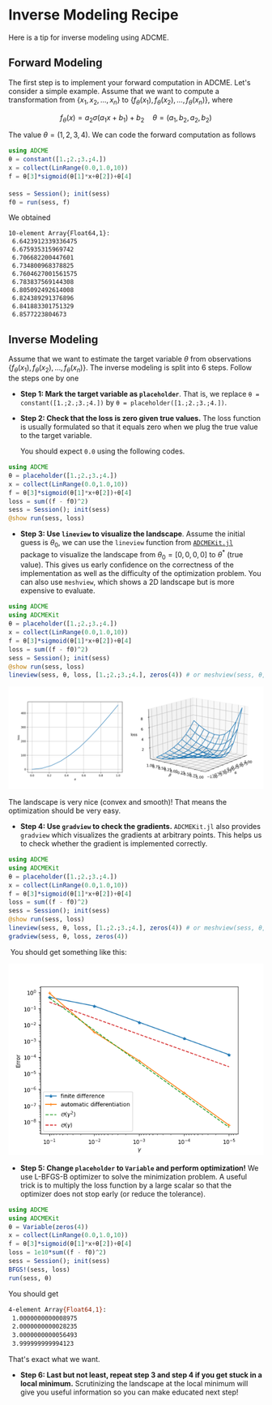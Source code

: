 # Inverse Modeling Recipe

Here is a tip for inverse modeling using ADCME. 

## Forward Modeling

The first step is to implement your forward computation in ADCME. Let's consider a simple example. Assume that we want to compute a transformation from $\{x_1,x_2, \ldots, x_n\}$ to $\{f_\theta(x_1), f_\theta(x_2), \ldots, f_\theta(x_n)\}$, where 

$$f_\theta(x) = a_2\sigma(a_1x+b_1)+b_2\quad \theta=(a_1,b_2,a_2,b_2)$$

The value $\theta=(1,2,3,4)$. We can code the forward computation as follows

```julia
using ADCME
θ = constant([1.;2.;3.;4.])
x = collect(LinRange(0.0,1.0,10))
f = θ[3]*sigmoid(θ[1]*x+θ[2])+θ[4]

sess = Session(); init(sess)
f0 = run(sess, f)
```
We obtained

```text
10-element Array{Float64,1}:
 6.6423912339336475
 6.675935315969742
 6.706682200447601
 6.734800968378825
 6.7604627001561575
 6.783837569144308
 6.805092492614008
 6.824389291376896
 6.841883301751329
 6.8577223804673
```

## Inverse Modeling

Assume that we want to estimate the target variable $\theta$ from observations $\{f_\theta(x_1), f_\theta(x_2), \ldots, f_\theta(x_n)\}$. The inverse modeling is split into 6 steps. Follow the steps one by one

* **Step 1: Mark the target variable as `placeholder`**. That is, we replace `θ = constant([1.;2.;3.;4.])` by `θ = placeholder([1.;2.;3.;4.])`.

* **Step 2: Check that the loss is zero given true values.** The loss function is usually formulated so that it equals zero when we plug the true value to the target variable. 

  You should expect `0.0` using the following codes. 

```julia
using ADCME
θ = placeholder([1.;2.;3.;4.])
x = collect(LinRange(0.0,1.0,10))
f = θ[3]*sigmoid(θ[1]*x+θ[2])+θ[4]
loss = sum((f - f0)^2)
sess = Session(); init(sess)
@show run(sess, loss)
```

* **Step 3: Use `lineview` to visualize the landscape**. Assume the initial guess is $\theta_0$, we can use the `lineview` function from [`ADCMEKit.jl`](https://github.com/kailaix/ADCMEKit.jl) package to visualize the landscape from $\theta_0=[0,0,0,0]$ to $\theta^*$ (true value). This gives us  early confidence  on the correctness of the implementation as well as the difficulty of the optimization problem. You can also use `meshview`, which shows a 2D landscape but is more expensive to evaluate. 

```julia
using ADCME
using ADCMEKit
θ = placeholder([1.;2.;3.;4.])
x = collect(LinRange(0.0,1.0,10))
f = θ[3]*sigmoid(θ[1]*x+θ[2])+θ[4]
loss = sum((f - f0)^2)
sess = Session(); init(sess)
@show run(sess, loss)
lineview(sess, θ, loss, [1.;2.;3.;4.], zeros(4)) # or meshview(sess, θ, loss, [1.;2.;3.;4.])
```

![image-20200227233902747](./assets/landscape.png)

The landscape is very nice (convex and smooth)! That means the optimization should be very easy. 

* **Step 4: Use `gradview` to check the gradients.** `ADCMEKit.jl` also provides `gradview` which visualizes the gradients at arbitrary points. This helps us to check whether the gradient is implemented correctly. 

```julia
using ADCME
using ADCMEKit
θ = placeholder([1.;2.;3.;4.])
x = collect(LinRange(0.0,1.0,10))
f = θ[3]*sigmoid(θ[1]*x+θ[2])+θ[4]
loss = sum((f - f0)^2)
sess = Session(); init(sess)
@show run(sess, loss)
lineview(sess, θ, loss, [1.;2.;3.;4.], zeros(4)) # or meshview(sess, θ, loss, [1.;2.;3.;4.])
gradview(sess, θ, loss, zeros(4))
```

​		You should get something like this:

![](./assets/custom_op.png)



* **Step 5: Change `placeholder` to `Variable` and perform optimization!** We use L-BFGS-B optimizer to solve the minimization problem. A useful trick is to multiply the loss function by a large scalar so that the optimizer does not stop early (or reduce the tolerance). 

```julia
using ADCME
using ADCMEKit
θ = Variable(zeros(4))
x = collect(LinRange(0.0,1.0,10))
f = θ[3]*sigmoid(θ[1]*x+θ[2])+θ[4]
loss = 1e10*sum((f - f0)^2)
sess = Session(); init(sess)
BFGS!(sess, loss)
run(sess, θ)
```

You should get 

```bash
4-element Array{Float64,1}:
 1.0000000000008975
 2.0000000000028235
 3.0000000000056493
 3.999999999994123
```

That's exact what we want. 

* **Step 6: Last but not least, repeat step 3 and step 4 if you get stuck in a local minimum.** Scrutinizing the landscape at the local minimum will give you useful information so you can make educated next step!